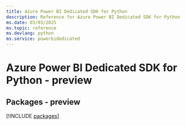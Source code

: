 ```yaml
---
title: Azure Power BI Dedicated SDK for Python
description: Reference for Azure Power BI Dedicated SDK for Python
ms.date: 03/03/2025
ms.topic: reference
ms.devlang: python
ms.service: powerbidedicated
---
```

# Azure Power BI Dedicated SDK for Python - preview
## Packages - preview
[!INCLUDE [packages](power-bi-dedicated-index.md)]